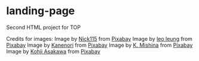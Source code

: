 # landing-page
Second HTML project for TOP

Credits for images:
Image by <a href="https://pixabay.com/users/nick115-10240673/?utm_source=link-attribution&utm_medium=referral&utm_campaign=image&utm_content=5430081">Nick115</a> from <a href="https://pixabay.com//?utm_source=link-attribution&utm_medium=referral&utm_campaign=image&utm_content=5430081">Pixabay</a>
Image by <a href="https://pixabay.com/users/leolevng-11190247/?utm_source=link-attribution&utm_medium=referral&utm_campaign=image&utm_content=5476737">leo leung</a> from <a href="https://pixabay.com//?utm_source=link-attribution&utm_medium=referral&utm_campaign=image&utm_content=5476737">Pixabay</a>
Image by <a href="https://pixabay.com/users/kanenori-4749850/?utm_source=link-attribution&utm_medium=referral&utm_campaign=image&utm_content=7902731">Kanenori</a> from <a href="https://pixabay.com//?utm_source=link-attribution&utm_medium=referral&utm_campaign=image&utm_content=7902731">Pixabay</a>
Image by <a href="https://pixabay.com/users/it-studio-1288618/?utm_source=link-attribution&utm_medium=referral&utm_campaign=image&utm_content=1030461">K. Mishina</a> from <a href="https://pixabay.com//?utm_source=link-attribution&utm_medium=referral&utm_campaign=image&utm_content=1030461">Pixabay</a>
Image by <a href="https://pixabay.com/users/deltaworks-37465/?utm_source=link-attribution&utm_medium=referral&utm_campaign=image&utm_content=115034">Kohji Asakawa</a> from <a href="https://pixabay.com//?utm_source=link-attribution&utm_medium=referral&utm_campaign=image&utm_content=115034">Pixabay</a>
